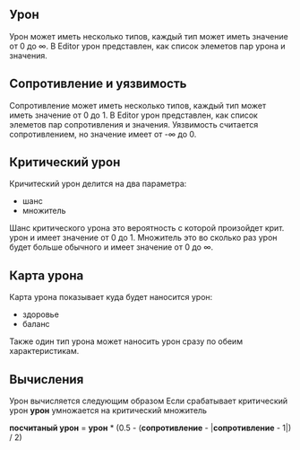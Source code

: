 ## Урон

Урон может иметь несколько типов, каждый тип может иметь значение от 0 до ∞.
В Editor урон представлен, как список элеметов пар урона и значения.

## Сопротивление и уязвимость

Сопротивление может иметь несколько типов, каждый тип может иметь значение от 0 до 1.
В Editor урон представлен, как список элеметов пар сопротивления и значения.
Уязвимость считается сопротивлением, но значение имеет от -∞ до 0.

## Критический урон

Кричитеский урон делится на два параметра:

- шанс
- множитель

Шанс критического урона это вероятность с которой произойдет крит. урон и имеет значение от 0 до 1.
Множитель это во сколько раз урон будет больше обычного и имеет значение от 0 до ∞.

## Карта урона

Карта урона показывает куда будет наносится урон:

- здоровье
- баланс

Также один тип урона может наносить урон сразу по обеим характеристикам.

## Вычисления

Урон вычисляется следующим образом
Если срабатывает критический урон **урон** умножается на критический множитель

**посчитаный урон** = **урон** \* (0.5 - (**сопротивление** - |**сопротивление** - 1|) / 2)
